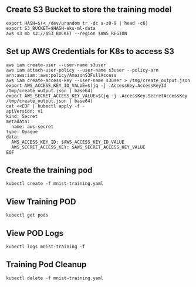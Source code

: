 ## Create S3 Bucket to store the training model

```shell
export HASH=$(< /dev/urandom tr -dc a-z0-9 | head -c6)
export S3_BUCKET=$HASH-eks-ml-data
aws s3 mb s3://$S3_BUCKET --region $AWS_REGION
```

## Set up AWS Credentials for K8s to access S3
```shell
aws iam create-user --user-name s3user
aws iam attach-user-policy --user-name s3user --policy-arn arn:aws:iam::aws:policy/AmazonS3FullAccess
aws iam create-access-key --user-name s3user > /tmp/create_output.json
export AWS_ACCESS_KEY_ID_VALUE=$(jq -j .AccessKey.AccessKeyId /tmp/create_output.json | base64)
export AWS_SECRET_ACCESS_KEY_VALUE=$(jq -j .AccessKey.SecretAccessKey /tmp/create_output.json | base64)
cat <<EOF | kubectl apply -f -
apiVersion: v1
kind: Secret
metadata:
  name: aws-secret
type: Opaque
data:
  AWS_ACCESS_KEY_ID: $AWS_ACCESS_KEY_ID_VALUE
  AWS_SECRET_ACCESS_KEY: $AWS_SECRET_ACCESS_KEY_VALUE
EOF
```

## Create the training pod

```shell
kubectl create -f mnist-training.yaml
```

## View Training POD

```shell
kubectl get pods
```

## View POD Logs

```shell
kubectl logs mnist-training -f
```

## Training Pod Cleanup

```shell
kubectl delete -f mnist-training.yaml
```